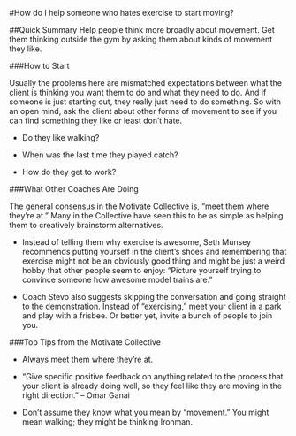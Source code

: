 
#How do I help someone who hates exercise to start moving?


##Quick Summary
Help people think more broadly about movement. Get them thinking outside the gym by asking them about kinds of movement they like.

###How to Start

Usually the problems here are mismatched expectations between what the client is thinking you want them to do and what they need to do. And if someone is just starting out, they really just need to do something. So with an open mind, ask the client about other forms of movement to see if you can find something they like or least don’t hate.

* Do they like walking?

* When was the last time they played catch?

* How do they get to work?

###What Other Coaches Are Doing

The general consensus in the Motivate Collective is, “meet them where they’re at.” Many in the Collective have seen this to be as simple as helping them to creatively brainstorm alternatives. 

* Instead of telling them why exercise is awesome, Seth Munsey recommends putting yourself in the client’s shoes and remembering that exercise might not be an obviously good thing and might be just a weird hobby that other people seem to enjoy: “Picture yourself trying to convince someone how awesome model trains are.” 

* Coach Stevo also suggests skipping the conversation and going straight to the demonstration. Instead of “exercising,” meet your client in a park and play with a frisbee. Or better yet, invite a bunch of people to join you.

###Top Tips from the Motivate Collective

* Always meet them where they’re at.

* “Give specific positive feedback on anything related to the process that your client is already doing well, so they feel like they are moving in the right direction.” – Omar Ganai

* Don’t assume they know what you mean by “movement.” You might mean walking; they might be thinking Ironman.

